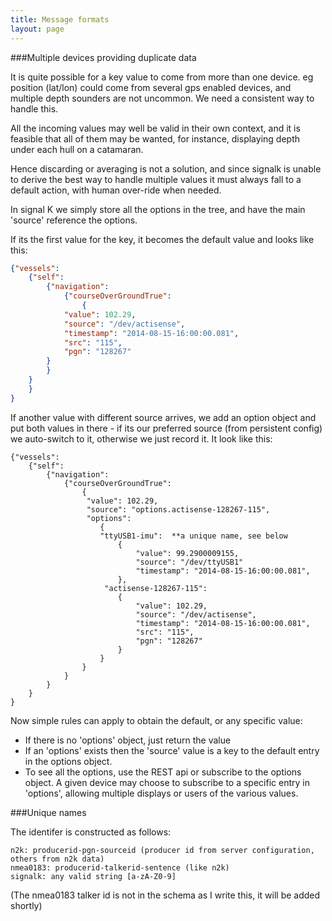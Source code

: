```yaml
---
title: Message formats
layout: page
---
```


###Multiple devices providing duplicate data

It is quite possible for a key value to come from more than one device. eg position (lat/lon) could come from several gps enabled devices, and multiple depth sounders are not uncommon. We need a consistent way to handle this.

All the incoming values may well be valid in their own context, and it is feasible that all of them may be wanted, for instance, displaying depth under each hull on a catamaran.

Hence discarding or averaging is not a solution, and since signalk is unable to derive the best way to handle multiple values it must always fall to a default action, with human over-ride when needed. 

In signal K we simply store all the options in the tree, and have the main 'source' reference the options.

If its the first value for the key, it becomes the default value and looks like this:

```json
{"vessels":
    {"self":
        {"navigation":
            {"courseOverGroundTrue":
                {
		    "value": 102.29,
		    "source": "/dev/actisense",
		    "timestamp": "2014-08-15-16:00:00.081",
		    "src": "115",
		    "pgn": "128267"
		}
	    }
	}
    }
}
```

If another value with different source arrives, we add an option object and put both values in there - if its our preferred source (from persistent config) we auto-switch to it, otherwise we just record it. It look like this:

```
{"vessels":
    {"self":
        {"navigation":
            {"courseOverGroundTrue":
                {
                 "value": 102.29,
                 "source": "options.actisense-128267-115",
                 "options":
                    {
                    "ttyUSB1-imu":  **a unique name, see below
                        {  
                            "value": 99.2900009155,
                            "source": "/dev/ttyUSB1"
                            "timestamp": "2014-08-15-16:00:00.081",
                        },
                     "actisense-128267-115":
                        {
                            "value": 102.29,
                            "source": "/dev/actisense",
                            "timestamp": "2014-08-15-16:00:00.081",
                            "src": "115",
                            "pgn": "128267"
                        }
                    }
                }
            }
        }
    }
}
``` 

Now simple rules can apply to obtain the default, or any specific value:

* If there is no 'options' object, just return the value
* If an 'options' exists then the 'source' value is a key to the default entry in the options object.
* To see all the options, use the REST api or subscribe to the options object. A given device may choose to subscribe to a specific entry in 'options', allowing multiple displays or users of the various values.

###Unique names

The identifer is constructed as follows:

    n2k: producerid-pgn-sourceid (producer id from server configuration, others from n2k data)
    nmea0183: producerid-talkerid-sentence (like n2k)
    signalk: any valid string [a-zA-Z0-9]

(The nmea0183 talker id is not in the schema as I write this, it will be added shortly)